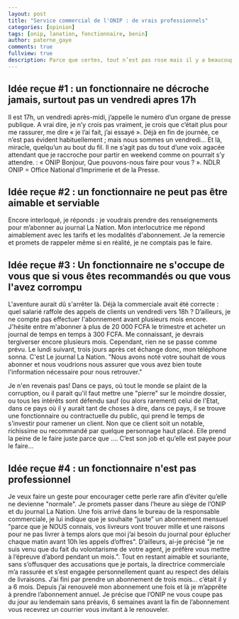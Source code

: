 ```yaml
---
layout: post
title: "Service commercial de l'ONIP : de vrais professionnels"
categories: [opinion]
tags: [onip, lanation, fonctionnaire, benin]
author: paterne_gaye
comments: true
fullview: true
description: Parce que certes, tout n’est pas rose mais il y a beaucoup plus de choses qui fonctionnent qu’on ne le dit; parce que tout n'est pas qu'échec; parce que tous les fonctionnaires ne sont pas des feignants, grincheux et incapables.
---
```


## Idée reçue #1 : un fonctionnaire ne décroche jamais, surtout pas un vendredi apres 17h
Il est 17h, un vendredi après-midi, j’appelle le numéro d’un organe de presse publique. A vrai dire, je n’y crois pas vraiment, je crois que c’était plus pour me rassurer, me dire « je l’ai fait, j’ai essayé ». Déjà en fin de journée, ce n’est pas évident habituellement ; mais nous sommes un vendredi... Et là, miracle, quelqu’un au bout du fil. Il ne s’agit pas du tout d’une voix agacée attendant que je raccroche pour partir en weekend comme on pourrait s’y attendre. : « ONIP Bonjour, Que pouvons-nous faire pour vous ? ». NDLR ONIP = Office National d’Imprimerie et de la Presse.

## Idée reçue #2 : un fonctionnaire ne peut pas être aimable et serviable
Encore interloqué, je réponds : je voudrais prendre des renseignements pour m’abonner au journal La Nation. Mon interlocutrice me répond aimablement avec les tarifs et les modalités d'abonnement. Je la remercie et promets de rappeler même si en réalité, je ne comptais pas le faire.

## Idée reçue #3 : Un fonctionnaire ne s'occupe de vous que si vous êtes recommandés ou que vous l'avez corrompu
L'aventure aurait dû s'arrêter là. Déjà la commerciale avait été correcte : quel salarié raffole des appels de clients un vendredi vers 18h ? D’ailleurs, je ne compte pas effectuer l'abonnement avant plusieurs mois encore. J'hésite entre m'abonner à plus de 20 000 FCFA le trimestre et acheter un journal de temps en temps à 300 FCFA. Me connaissant, je devrais tergiverser encore plusieurs mois. Cependant, rien ne se passe comme prévu. Le lundi suivant, trois jours après cet échange donc, mon téléphone sonna. C'est Le journal La Nation. "Nous avons noté votre souhait de vous abonner et nous voudrions nous assurer que vous avez bien toute l'information nécessaire pour nous retrouver."

Je n'en revenais pas! Dans ce pays, où tout le monde se plaint de la corruption, ou il parait qu'il faut mettre une "pierre" sur le moindre dossier, ou tous les intérêts sont défendu sauf (ou alors rarement) celui de l'Etat, dans ce pays où il y aurait tant de choses à dire, dans ce pays, il se trouve une fonctionnaire ou contractuelle du public, qui prend le temps de s'investir pour ramener un client. Non que ce client soit un notable, richissime ou recommandé par quelque personnage haut placé. Elle prend la peine de le faire juste parce que .... C’est son job et qu’elle est payée pour le faire...

## Idée reçue #4 : un fonctionnaire n'est pas professionnel
Je veux faire un geste pour encourager cette perle rare afin d’éviter qu’elle ne devienne "normale". Je promets passer dans l’heure au siège de l’ONIP et du journal La Nation. Une fois arrivé dans le bureau de la responsable commerciale, je lui indique que je souhaite “juste” un abonnement mensuel "parce que je NOUS connais, vos livreurs vont trouver mille et une raisons pour ne pas livrer à temps alors que moi j’ai besoin du journal pour éplucher chaque matin avant 10h les appels d’offres". D’ailleurs, ai-je précisé "je ne suis venu que du fait du volontarisme de votre agent, je préfère vous mettre à l’épreuve d’abord pendant un mois.". Tout en restant aimable et souriante, sans s’offusquer des accusations que je portais, la directrice commerciale m’a rassurée et s’est engagée personnellement quant au respect des délais de livraisons. J’ai fini par prendre un abonnement de trois mois... c’était il y a 6 mois. Depuis j’ai renouvelé mon abonnement une fois et là je m’apprête à prendre l’abonnement annuel.  Je précise que l’ONIP ne vous coupe pas du jour au lendemain sans préavis, 6 semaines avant la fin de l’abonnement vous recevrez un courrier vous invitant à le renouveler.




